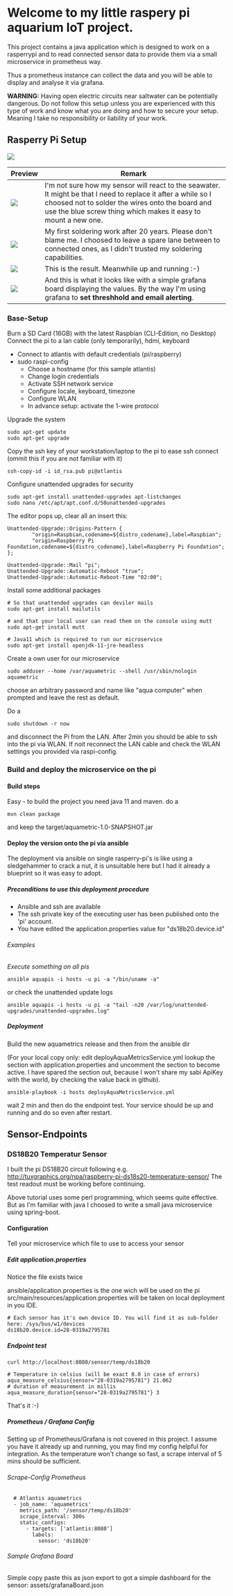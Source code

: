 # Welcome to my little raspery pi aquarium IoT project.

This project contains a java application which 
is designed to work on a rasperrypi and to read 
connected sensor data to provide them via a small
microservice in prometheus way.

Thus a prometheus instance can collect the data and you
will be able to display and analyse it via grafana.

**WARNING:** Having open electric circuits near saltwater can be potentially dangerous. Do not follow this setup unless you are experienced with this type
of work and know what you are doing and how to secure your setup. Meaning I take no responsibility or liability of your work.

## Rasperry Pi Setup

![](https://raw.githubusercontent.com/StefanSchubert/aquarium_IoT/main/assets/Components.png)


| Preview | Remark |
|---|---|
| ![](https://raw.githubusercontent.com/StefanSchubert/aquarium_IoT/main/assets/Board_Top.png) | I'm not sure how my sensor will react to the seawater. It might be that I need to replace it after a while so I choosed not to solder the wires onto the board and use the blue screw thing which makes it easy to mount a new one. |
| ![](https://raw.githubusercontent.com/StefanSchubert/aquarium_IoT/main/assets/Board_Bottom.png) | My first soldering work after 20 years. Please don't blame me. I choosed to leave a spare lane between to connected ones, as I didn't trusted my soldering capabilities.|
| ![](https://raw.githubusercontent.com/StefanSchubert/aquarium_IoT/main/assets/Finished.png) | This is the result. Meanwhile up and running :-) |
| ![](https://raw.githubusercontent.com/StefanSchubert/aquarium_IoT/main/assets/grafanaBoard.png) | And this is what it looks like with a simple grafana board displaying the values. By the way I'm using grafana to **set threshhold and email alerting**. | 


### Base-Setup

Burn a SD Card (16GB) with the latest Raspbian (CLI-Edition, no Desktop)
Connect the pi to a lan cable (only temporarily), hdmi, keyboard

* Connect to atlantis with default credentials (pi/raspberry)
* sudo raspi-config
    * Choose a hostname (for this sample atlantis)
    * Change login credentials
    * Activate SSH network service
    * Configure locale, keyboard, timezone 
    * Configure WLAN
    * In advance setup: activate the 1-wire protocol
    
Upgrade the system 

    sudo apt-get update
    sudo apt-get upgrade

Copy the ssh key of your workstation/laptop to the pi to ease ssh connect
(ommit this if you are not familiar with it)

    ssh-copy-id -i id_rsa.pub pi@atlantis

Configure unattended upgrades for security

    sudo apt-get install unattended-upgrades apt-listchanges
    sudo nano /etc/apt/apt.conf.d/50unattended-upgrades

The editor pops up, clear all an insert this:

    Unattended-Upgrade::Origins-Pattern {
            "origin=Raspbian,codename=${distro_codename},label=Raspbian";
            "origin=Raspberry Pi Foundation,codename=${distro_codename},label=Raspberry Pi Foundation";
    };
       
    Unattended-Upgrade::Mail "pi";
    Unattended-Upgrade::Automatic-Reboot "true"; 
    Unattended-Upgrade::Automatic-Reboot-Time "02:00";

Install some additional packages

    # So that unattended upgrades can deviler mails
    sudo apt-get install mailutils
      
    # and that your local user can read them on the console using mutt
    sudo apt-get install mutt
     
    # Java11 which is required to run our microservice
    sudo apt-get install openjdk-11-jre-headless

Create a own user for our microservice

    sudo adduser --home /var/aquametric --shell /usr/sbin/nologin aquametric

choose an arbitrary password and name like "aqua computer" when prompted and leave the rest as default.

Do a 

    sudo shutdown -r now
    
and disconnect the Pi from the LAN. 
After 2min you should be able to ssh into the pi via WLAN.
If noit reconnect the LAN cable and check the WLAN settings
you provided via raspi-config.

### Build and deploy the microservice on the pi

#### Build steps

Easy - to build the project you need java 11 and maven.
do a 

    mvn clean package 

and keep the target/aquametric-1.0-SNAPSHOT.jar

#### Deploy the version onto the pi via ansible

The deployment via ansible on single rasperry-pi's is like using a sledgehammer to crack a nut,
it is unsuitable here but I had it already a blueprint so it was easy to adopt.

##### Preconditions to use this deployment procedure

* Ansible and ssh are available
* The ssh private key of the executing user has been published onto the 'pi' account.
* You have edited the application.properties value for "ds18b20.device.id"

###### Examples

_Execute something on all pis_

	ansible aquapis -i hosts -u pi -a "/bin/uname -a"

or check the unattended update logs

	ansible aquapis -i hosts -u pi -a "tail -n20 /var/log/unattended-upgrades/unattended-upgrades.log"


##### Deployment

Build the new aquametrics release and then from the ansible dir

(For your local copy only: edit deployAquaMetricsService.yml lookup the section with application.properties
and uncomment the section to become active. I have spared the section out, because I won't share
my sabi ApiKey with the world, by checking the value back in github).

    ansible-playbook -i hosts deployAquaMetricsService.yml

wait 2 min and then do the endpoint test. Your service should be up and running and
do so even after restart.

## Sensor-Endpoints

### DS18B20 Temperatur Sensor

I built the pi DS18B20 circuit following e.g. http://tuxgraphics.org/npa/raspberry-pi-ds18s20-temperature-sensor/
The test readout must be working before continuing.

Above tutorial uses some perl programming, which seems quite effective.
But as I'm familiar with java I choosed to write a small java microservice
using spring-boot.  

#### Configuration

Tell your microservice which file to use to access your sensor

##### Edit application.properties

Notice the file exists twice

ansible/application.properties is the one wich will be used on the pi 
src/main/resources/application.properties will be taken on local deployment in you IDE.

    # Each sensor has it's own device ID. You will find it as sub-folder here: /sys/bus/w1/devices
    ds18b20.device.id=28-0319a2795781

##### Endpoint test 

    curl http://localhost:8080/sensor/temp/ds18b20
    
    # Temperature in celsius (will be exact 0.0 in case of errors)
    aqua_measure_celsius{sensor="28-0319a2795781"} 21.062
    # duration of measurement in millis
    aqua_measure_duration{sensor="28-0319a2795781"} 3

That's it :-) 

##### Prometheus / Grafana Config

Setting up of Prometheus/Grafana is not covered in this project. I assume you have
it already up and running, you may find my config helpful for integration.
As the temperature won't change so fast, a scrape interval of
5 mins should be sufficient.

###### Scrape-Config Prometheus

      # Atlantis aquametrics
      - job_name: 'aquametrics'
        metrics_path: '/sensor/temp/ds18b20'
        scrape_interval: 300s
        static_configs:
          - targets: ['atlantis:8080']
            labels:
              sensor: 'ds18b20'

###### Sample Grafana Board

Simple copy paste this as json export to got a simple dashboard 
for the sensor: assets/grafanaBoard.json

 



